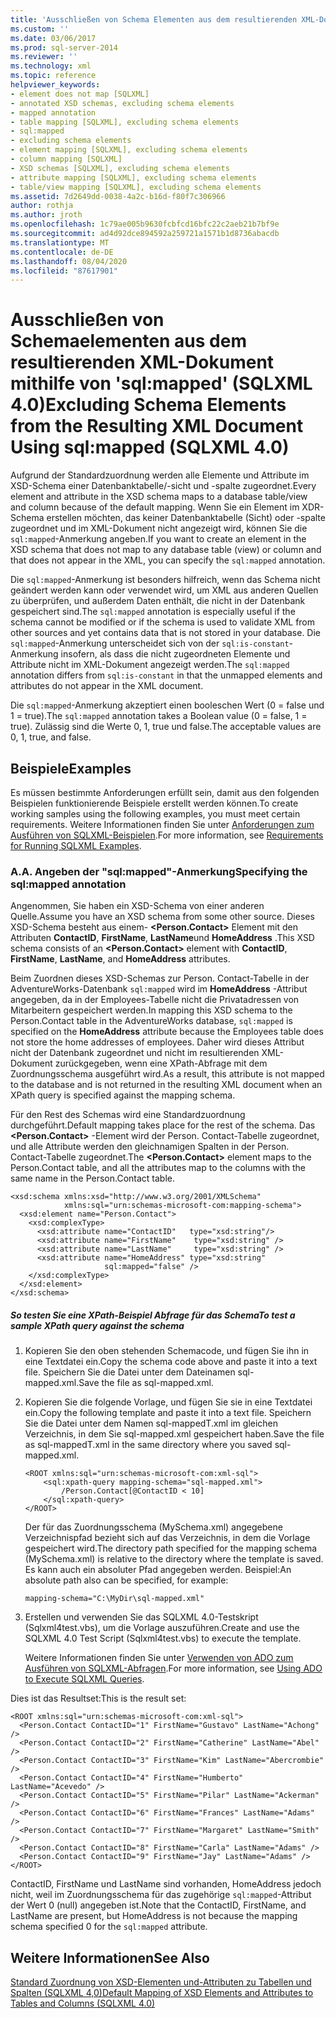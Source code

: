 ```yaml
---
title: 'Ausschließen von Schema Elementen aus dem resultierenden XML-Dokument mithilfe von SQL: zugeordnet (SQLXML 4,0) | Microsoft-Dokumentation'
ms.custom: ''
ms.date: 03/06/2017
ms.prod: sql-server-2014
ms.reviewer: ''
ms.technology: xml
ms.topic: reference
helpviewer_keywords:
- element does not map [SQLXML]
- annotated XSD schemas, excluding schema elements
- mapped annotation
- table mapping [SQLXML], excluding schema elements
- sql:mapped
- excluding schema elements
- element mapping [SQLXML], excluding schema elements
- column mapping [SQLXML]
- XSD schemas [SQLXML], excluding schema elements
- attribute mapping [SQLXML], excluding schema elements
- table/view mapping [SQLXML], excluding schema elements
ms.assetid: 7d2649dd-0038-4a2c-b16d-f80f7c306966
author: rothja
ms.author: jroth
ms.openlocfilehash: 1c79ae005b9630fcbfcd16bfc22c2aeb21b7bf9e
ms.sourcegitcommit: ad4d92dce894592a259721a1571b1d8736abacdb
ms.translationtype: MT
ms.contentlocale: de-DE
ms.lasthandoff: 08/04/2020
ms.locfileid: "87617901"
---
```

# <a name="excluding-schema-elements-from-the-resulting-xml-document-using-sqlmapped-sqlxml-40"></a><span data-ttu-id="c8755-102">Ausschließen von Schemaelementen aus dem resultierenden XML-Dokument mithilfe von 'sql:mapped' (SQLXML 4.0)</span><span class="sxs-lookup"><span data-stu-id="c8755-102">Excluding Schema Elements from the Resulting XML Document Using sql:mapped (SQLXML 4.0)</span></span>
  <span data-ttu-id="c8755-103">Aufgrund der Standardzuordnung werden alle Elemente und Attribute im XSD-Schema einer Datenbanktabelle/-sicht und -spalte zugeordnet.</span><span class="sxs-lookup"><span data-stu-id="c8755-103">Every element and attribute in the XSD schema maps to a database table/view and column because of the default mapping.</span></span> <span data-ttu-id="c8755-104">Wenn Sie ein Element im XDR-Schema erstellen möchten, das keiner Datenbanktabelle (Sicht) oder -spalte zugeordnet und im XML-Dokument nicht angezeigt wird, können Sie die `sql:mapped`-Anmerkung angeben.</span><span class="sxs-lookup"><span data-stu-id="c8755-104">If you want to create an element in the XSD schema that does not map to any database table (view) or column and that does not appear in the XML, you can specify the `sql:mapped` annotation.</span></span>  
  
 <span data-ttu-id="c8755-105">Die `sql:mapped`-Anmerkung ist besonders hilfreich, wenn das Schema nicht geändert werden kann oder verwendet wird, um XML aus anderen Quellen zu überprüfen, und außerdem Daten enthält, die nicht in der Datenbank gespeichert sind.</span><span class="sxs-lookup"><span data-stu-id="c8755-105">The `sql:mapped` annotation is especially useful if the schema cannot be modified or if the schema is used to validate XML from other sources and yet contains data that is not stored in your database.</span></span> <span data-ttu-id="c8755-106">Die `sql:mapped`-Anmerkung unterscheidet sich von der `sql:is-constant`-Anmerkung insofern, als dass die nicht zugeordneten Elemente und Attribute nicht im XML-Dokument angezeigt werden.</span><span class="sxs-lookup"><span data-stu-id="c8755-106">The `sql:mapped` annotation differs from `sql:is-constant` in that the unmapped elements and attributes do not appear in the XML document.</span></span>  
  
 <span data-ttu-id="c8755-107">Die `sql:mapped`-Anmerkung akzeptiert einen booleschen Wert (0 = false und 1 = true).</span><span class="sxs-lookup"><span data-stu-id="c8755-107">The `sql:mapped` annotation takes a Boolean value (0 = false, 1 = true).</span></span> <span data-ttu-id="c8755-108">Zulässig sind die Werte 0, 1, true und false.</span><span class="sxs-lookup"><span data-stu-id="c8755-108">The acceptable values are 0, 1, true, and false.</span></span>  
  
## <a name="examples"></a><span data-ttu-id="c8755-109">Beispiele</span><span class="sxs-lookup"><span data-stu-id="c8755-109">Examples</span></span>  
 <span data-ttu-id="c8755-110">Es müssen bestimmte Anforderungen erfüllt sein, damit aus den folgenden Beispielen funktionierende Beispiele erstellt werden können.</span><span class="sxs-lookup"><span data-stu-id="c8755-110">To create working samples using the following examples, you must meet certain requirements.</span></span> <span data-ttu-id="c8755-111">Weitere Informationen finden Sie unter [Anforderungen zum Ausführen von SQLXML-Beispielen](../sqlxml/requirements-for-running-sqlxml-examples.md).</span><span class="sxs-lookup"><span data-stu-id="c8755-111">For more information, see [Requirements for Running SQLXML Examples](../sqlxml/requirements-for-running-sqlxml-examples.md).</span></span>  
  
### <a name="a-specifying-the-sqlmapped-annotation"></a><span data-ttu-id="c8755-112">A.</span><span class="sxs-lookup"><span data-stu-id="c8755-112">A.</span></span> <span data-ttu-id="c8755-113">Angeben der "sql:mapped"-Anmerkung</span><span class="sxs-lookup"><span data-stu-id="c8755-113">Specifying the sql:mapped annotation</span></span>  
 <span data-ttu-id="c8755-114">Angenommen, Sie haben ein XSD-Schema von einer anderen Quelle.</span><span class="sxs-lookup"><span data-stu-id="c8755-114">Assume you have an XSD schema from some other source.</span></span> <span data-ttu-id="c8755-115">Dieses XSD-Schema besteht aus einem- **\<Person.Contact>** Element mit den Attributen **ContactID**, **FirstName**, **LastName**und **HomeAddress** .</span><span class="sxs-lookup"><span data-stu-id="c8755-115">This XSD schema consists of an **\<Person.Contact>** element with **ContactID**, **FirstName**, **LastName**, and **HomeAddress** attributes.</span></span>  
  
 <span data-ttu-id="c8755-116">Beim Zuordnen dieses XSD-Schemas zur Person. Contact-Tabelle in der AdventureWorks-Datenbank `sql:mapped` wird im **HomeAddress** -Attribut angegeben, da in der Employees-Tabelle nicht die Privatadressen von Mitarbeitern gespeichert werden.</span><span class="sxs-lookup"><span data-stu-id="c8755-116">In mapping this XSD schema to the Person.Contact table in the AdventureWorks database, `sql:mapped` is specified on the **HomeAddress** attribute because the Employees table does not store the home addresses of employees.</span></span> <span data-ttu-id="c8755-117">Daher wird dieses Attribut nicht der Datenbank zugeordnet und nicht im resultierenden XML-Dokument zurückgegeben, wenn eine XPath-Abfrage mit dem Zuordnungsschema ausgeführt wird.</span><span class="sxs-lookup"><span data-stu-id="c8755-117">As a result, this attribute is not mapped to the database and is not returned in the resulting XML document when an XPath query is specified against the mapping schema.</span></span>  
  
 <span data-ttu-id="c8755-118">Für den Rest des Schemas wird eine Standardzuordnung durchgeführt.</span><span class="sxs-lookup"><span data-stu-id="c8755-118">Default mapping takes place for the rest of the schema.</span></span> <span data-ttu-id="c8755-119">Das **\<Person.Contact>** -Element wird der Person. Contact-Tabelle zugeordnet, und alle Attribute werden den gleichnamigen Spalten in der Person. Contact-Tabelle zugeordnet.</span><span class="sxs-lookup"><span data-stu-id="c8755-119">The **\<Person.Contact>** element maps to the Person.Contact table, and all the attributes map to the columns with the same name in the Person.Contact table.</span></span>  
  
```  
<xsd:schema xmlns:xsd="http://www.w3.org/2001/XMLSchema"  
            xmlns:sql="urn:schemas-microsoft-com:mapping-schema">  
  <xsd:element name="Person.Contact">  
    <xsd:complexType>  
      <xsd:attribute name="ContactID"   type="xsd:string"/>  
      <xsd:attribute name="FirstName"    type="xsd:string" />  
      <xsd:attribute name="LastName"     type="xsd:string" />  
      <xsd:attribute name="HomeAddress" type="xsd:string"   
                     sql:mapped="false" />  
    </xsd:complexType>  
  </xsd:element>  
</xsd:schema>  
```  
  
##### <a name="to-test-a-sample-xpath-query-against-the-schema"></a><span data-ttu-id="c8755-120">So testen Sie eine XPath-Beispiel Abfrage für das Schema</span><span class="sxs-lookup"><span data-stu-id="c8755-120">To test a sample XPath query against the schema</span></span>  
  
1.  <span data-ttu-id="c8755-121">Kopieren Sie den oben stehenden Schemacode, und fügen Sie ihn in eine Textdatei ein.</span><span class="sxs-lookup"><span data-stu-id="c8755-121">Copy the schema code above and paste it into a text file.</span></span> <span data-ttu-id="c8755-122">Speichern Sie die Datei unter dem Dateinamen sql-mapped.xml.</span><span class="sxs-lookup"><span data-stu-id="c8755-122">Save the file as sql-mapped.xml.</span></span>  
  
2.  <span data-ttu-id="c8755-123">Kopieren Sie die folgende Vorlage, und fügen Sie sie in eine Textdatei ein.</span><span class="sxs-lookup"><span data-stu-id="c8755-123">Copy the following template and paste it into a text file.</span></span> <span data-ttu-id="c8755-124">Speichern Sie die Datei unter dem Namen sql-mappedT.xml im gleichen Verzeichnis, in dem Sie sql-mapped.xml gespeichert haben.</span><span class="sxs-lookup"><span data-stu-id="c8755-124">Save the file as sql-mappedT.xml in the same directory where you saved sql-mapped.xml.</span></span>  
  
    ```  
    <ROOT xmlns:sql="urn:schemas-microsoft-com:xml-sql">  
        <sql:xpath-query mapping-schema="sql-mapped.xml">  
            /Person.Contact[@ContactID < 10]  
        </sql:xpath-query>  
    </ROOT>  
    ```  
  
     <span data-ttu-id="c8755-125">Der für das Zuordnungsschema (MySchema.xml) angegebene Verzeichnispfad bezieht sich auf das Verzeichnis, in dem die Vorlage gespeichert wird.</span><span class="sxs-lookup"><span data-stu-id="c8755-125">The directory path specified for the mapping schema (MySchema.xml) is relative to the directory where the template is saved.</span></span> <span data-ttu-id="c8755-126">Es kann auch ein absoluter Pfad angegeben werden. Beispiel:</span><span class="sxs-lookup"><span data-stu-id="c8755-126">An absolute path also can be specified, for example:</span></span>  
  
    ```  
    mapping-schema="C:\MyDir\sql-mapped.xml"  
    ```  
  
3.  <span data-ttu-id="c8755-127">Erstellen und verwenden Sie das SQLXML 4.0-Testskript (Sqlxml4test.vbs), um die Vorlage auszuführen.</span><span class="sxs-lookup"><span data-stu-id="c8755-127">Create and use the SQLXML 4.0 Test Script (Sqlxml4test.vbs) to execute the template.</span></span>  
  
     <span data-ttu-id="c8755-128">Weitere Informationen finden Sie unter [Verwenden von ADO zum Ausführen von SQLXML-Abfragen](../sqlxml/using-ado-to-execute-sqlxml-4-0-queries.md).</span><span class="sxs-lookup"><span data-stu-id="c8755-128">For more information, see [Using ADO to Execute SQLXML Queries](../sqlxml/using-ado-to-execute-sqlxml-4-0-queries.md).</span></span>  
  
 <span data-ttu-id="c8755-129">Dies ist das Resultset:</span><span class="sxs-lookup"><span data-stu-id="c8755-129">This is the result set:</span></span>  
  
```  
<ROOT xmlns:sql="urn:schemas-microsoft-com:xml-sql">  
  <Person.Contact ContactID="1" FirstName="Gustavo" LastName="Achong" />   
  <Person.Contact ContactID="2" FirstName="Catherine" LastName="Abel" />   
  <Person.Contact ContactID="3" FirstName="Kim" LastName="Abercrombie" />   
  <Person.Contact ContactID="4" FirstName="Humberto" LastName="Acevedo" />   
  <Person.Contact ContactID="5" FirstName="Pilar" LastName="Ackerman" />   
  <Person.Contact ContactID="6" FirstName="Frances" LastName="Adams" />   
  <Person.Contact ContactID="7" FirstName="Margaret" LastName="Smith" />   
  <Person.Contact ContactID="8" FirstName="Carla" LastName="Adams" />   
  <Person.Contact ContactID="9" FirstName="Jay" LastName="Adams" />   
</ROOT>  
```  
  
 <span data-ttu-id="c8755-130">ContactID, FirstName und LastName sind vorhanden, HomeAddress jedoch nicht, weil im Zuordnungsschema für das zugehörige `sql:mapped`-Attribut der Wert 0 (null) angegeben ist.</span><span class="sxs-lookup"><span data-stu-id="c8755-130">Note that the ContactID, FirstName, and LastName are present, but HomeAddress is not because the mapping schema specified 0 for the `sql:mapped` attribute.</span></span>  
  
## <a name="see-also"></a><span data-ttu-id="c8755-131">Weitere Informationen</span><span class="sxs-lookup"><span data-stu-id="c8755-131">See Also</span></span>  
 [<span data-ttu-id="c8755-132">Standard Zuordnung von XSD-Elementen und-Attributen zu Tabellen und Spalten &#40;SQLXML 4,0&#41;</span><span class="sxs-lookup"><span data-stu-id="c8755-132">Default Mapping of XSD Elements and Attributes to Tables and Columns &#40;SQLXML 4.0&#41;</span></span>](default-mapping-of-xsd-elements-and-attributes-to-tables-and-columns-sqlxml-4-0.md)  
  
  
